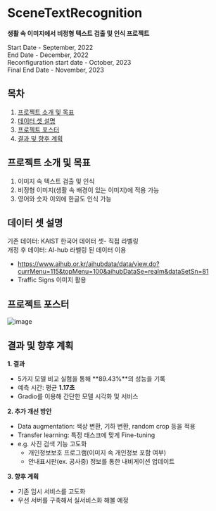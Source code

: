 # SceneTextRecognition
**생활 속 이미지에서 비정형 텍스트 검출 및 인식 프로젝트**<br/>

Start Date - September, 2022<br/>
End Date - December, 2022<br/>
Reconfiguration start date - October, 2023<br/>
Final End Date - November, 2023

## 목차
1. [프로젝트 소개 및 목표](#프로젝트-소개-및-목표)
2. [데이터 셋 설명](#데이터-셋-설명)
3. [프로젝트 포스터](#프로젝트-포스터)
4. [결과 및 향후 계획](#결과-및-향후-계획)

## 프로젝트 소개 및 목표

1. 이미지 속 텍스트 검출 및 인식
2. 비정형 이미지(생활 속 배경이 있는 이미지)에 적용 가능
3. 영어와 숫자 이외에 한글도 인식 가능

## 데이터 셋 설명

기존 데이터: KAIST 한국어 데이터 셋- 직접 라벨링<br/>
개정 후 데이터: AI-hub 라벨링 된 데이터 이용
- https://www.aihub.or.kr/aihubdata/data/view.do?currMenu=115&topMenu=100&aihubDataSe=realm&dataSetSn=81
- Traffic Signs 이미지 활용

## 프로젝트 포스터

   ![image](https://github.com/Dara-Kim/SceneTextRecognition/assets/59412608/d17c0a5e-13ad-40e3-ac05-3c121daece74)

## 결과 및 향후 계획

**1. 결과**<br/> 
- 5가지 모델 비교 실험을 통해 **89.43%**의 성능을 기록
- 예측 시간: 평균 **1.17초**
- Gradio를 이용해 간단한 모델 시각화 및 서비스

**2. 추가 개선 방안**<br/> 
- Data augmentation: 색상 변환, 기하 변환, random crop 등을 적용
- Transfer learning: 특정 태스크에 맞게 Fine-tuning
- e.g. 사진 검색 기능 고도화
  - 개인정보보호 프로그램(이미지 속 개인정보 포함 여부)
  - 안내표시판(ex. 공사중) 정보를 통한 내비게이션 업데이트

**3. 향후 계획**<br/>
- 기존 임시 서비스를 고도화
- 우선 서버를 구축해서 실서비스화 해볼 예정
